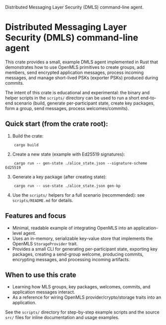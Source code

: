Distributed Messaging Layer Security (DMLS) command-line agent.

# Distributed Messaging Layer Security (DMLS) command-line agent

This crate provides a small, example DMLS agent implemented in Rust that demonstrates how to
use OpenMLS primitives to create groups, add members, send encrypted application messages,
process incoming messages, and manage short-lived PSKs (exporter PSKs) produced during commits.

The intent of this crate is educational and experimental: the binary and helper scripts in the
`scripts/` directory can be used to run a short end-to-end scenario (build, generate per-participant
state, create key packages, form a group, send messages, process welcomes/commits).

## Quick start (from the crate root):

1. Build the crate:
```
	cargo build
```
2. Create a new state (example with Ed25519 signatures):
```
	cargo run -- gen-state ./alice_state.json --signature-scheme Ed25519
```
3. Generate a key package (after creating state):
```
	cargo run -- use-state ./alice_state.json gen-kp
```
4. Use the `scripts/` helpers for a full scenario (recommended): see `scripts/README.md` for details.

## Features and focus

- Minimal, readable example of integrating OpenMLS into an application-level agent.
- Uses an in-memory, serializable key-value store that implements the OpenMLS `StorageProvider` trait.
- Provides a small CLI for generating per-participant state, exporting key packages, creating a send-group
  welcome, producing commits, encrypting messages, and processing incoming artifacts.

## When to use this crate

- Learning how MLS groups, key packages, welcomes, commits, and application messages interact.
- As a reference for wiring OpenMLS provider/crypto/storage traits into an application.

See the `scripts/` directory for step-by-step example scripts and the source `src/` files for
inline documentation and usage examples.
